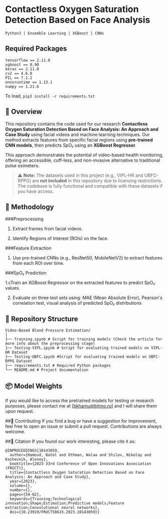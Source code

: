 # Contactless Oxygen Saturation Detection Based on Face Analysis


```Python3 | Ensemble Learning | XGBoost | CNNs```

## Required Packages

```
tensorflow == 2.11.0
xgboost == 0.90
keras == 2.11.0
cv2 == 4.6.0
PIL == 7.1.2
onnxruntime == 1.13.1
numpy == 1.21.6
```

To load,
```pip3 install -r requirements.txt```

## 🧬 Overview

This repository contains the code used for our research **Contactless Oxygen Saturation Detection Based on Face Analysis: An Approach and Case Study** using facial videos and machine learning techniques. Our method extracts features from specific facial regions using **pre-trained CNN models**, then predicts SpO₂ using an **XGBoost Regressor**.

This approach demonstrates the potential of video-based health monitoring, offering an accessible, cuff-less, and non-invasive alternative to traditional pulse oximeters.

> ⚠️ **Note:** The datasets used in this project (e.g., VIPL-HR and UBFC-RPPG) are **not included** in this repository due to licensing restrictions. The codebase is fully functional and compatible with these datasets if you have access.




## 🧠 Methodology

###Preprocessing

1. Extract frames from facial videos.

2. Identify Regions of Interest (ROIs) on the face.

###Feature Extraction

1. Use pre-trained CNNs (e.g., ResNet50, MobileNetV2) to extract features from each ROI over time.

###SpO₂ Prediction

1.cTrain an XGBoost Regressor on the extracted features to predict SpO₂ values.

2. Evaluate on three test sets using: MAE (Mean Absolute Error), Pearson's correlation test, visual analysis of predicted SpO₂ distributions

## 📁 Repository Structure

```
Video-Based Blood Pressure Estimation/
│
├── Training.ipynb # Script for training models (Check the article for more info about the preprocessing stage)
├── Testing-VIPL.ipynb # Script for evaluating trained models on VIPL-HR Dataset
├── Testing-UBFC.ipynb #Script for evaluating trained models on UBFC-RPPG Dataset
├── requirements.txt # Required Python packages
└── README.md # Project documentation
```

## 📦 Model Weights
If you would like to access the pretrained models for testing or research purposes, please contact me at [bkhamud@itmo.ru] and I will share them upon request.

##🤝 Contributing
If you find a bug or have a suggestion for improvement, feel free to open an issue or submit a pull request. Contributions are always welcome.

##📜 Citation
If you found our work interesting, please cite it as:
```
@INPROCEEDINGS{10143059,
  author={Hamoud, Batol and Othman, Walaa and Shilov, Nikolay and Kashevnik, Alexey},
  booktitle={2023 33rd Conference of Open Innovations Association (FRUCT)}, 
  title={Contactless Oxygen Saturation Detection Based on Face Analysis: An Approach and Case Study}, 
  year={2023},
  volume={},
  number={},
  pages={54-62},
  keywords={Training;Technological innovation;Shape;Estimation;Predictive models;Feature extraction;Convolutional neural networks},
  doi={10.23919/FRUCT58615.2023.10143059}}

```

